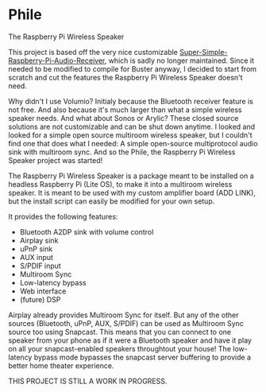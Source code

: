 # Phile
The Raspberry Pi Wireless Speaker

This project is based off the very nice customizable [Super-Simple-Raspberry-Pi-Audio-Receiver](https://github.com/BaReinhard/Super-Simple-Raspberry-Pi-Audio-Receiver-Install), which is sadly no longer maintained. Since it needed to be modified to compile for Buster anyway, I decided to start from scratch and cut the features the Raspberry Pi Wireless Speaker doesn't need.

Why didn't I use Volumio? Initialy because the Bluetooth receiver feature is not free. And also because it's much larger than what a simple wireless speaker needs. And what about Sonos or Arylic? These closed source solutions are not customizable and can be shut down anytime. I looked and looked for a simple open source multiroom wireless speaker, but I couldn't find one that does what I needed: A simple open-source multiprotocol audio sink with multiroom sync. And so the Phile, the Raspberry Pi Wireless Speaker project was started!

The Raspberry Pi Wireless Speaker is a package meant to be installed on a headless Raspberry Pi (Lite OS), to make it into a multiroom wireless speaker. It is meant to be used with my custom amplifier board (ADD LINK), but the install script can easily be modified for your own setup.

It provides the following features:
* Bluetooth A2DP sink with volume control
* Airplay sink
* uPnP sink
* AUX input
* S/PDIF input
* Multiroom Sync
* Low-latency bypass
* Web interface
* (future) DSP

Airplay already provides Multiroom Sync for itself. But any of the other sources (Bluetooth, uPnP, AUX, S/PDIF) can be used as Multiroom Sync source too using Snapcast. This means that you can connect to one speaker from your phone as if it were a Bluetooth speaker and have it play on all your snapcast-enabled speakers throughtout your house! The low-latency bypass mode bypasses the snapcast server buffering to provide a better home theater experience.

THIS PROJECT IS STILL A WORK IN PROGRESS.
